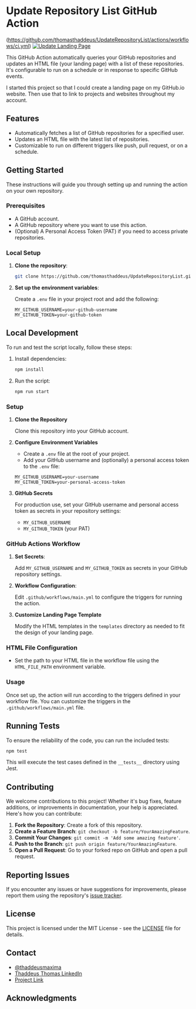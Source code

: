 # Update Repository List GitHub Action

(https://github.com/thomasthaddeus/UpdateRepositoryList/actions/workflows/ci.yml) [![Update Landing Page](https://github.com/thomasthaddeus/UpdateRepositoryList/actions/workflows/main.yml/badge.svg)](https://github.com/thomasthaddeus/UpdateRepositoryList/actions/workflows/main.yml)

This GitHub Action automatically queries your GitHub repositories and updates an HTML file (your landing page) with a list of these repositories. It's configurable to run on a schedule or in response to specific GitHub events.

I started this project so that I could create a landing page on my GitHub.io website. Then use that to link to projects and websites throughout my account.

## Features

- Automatically fetches a list of GitHub repositories for a specified user.
- Updates an HTML file with the latest list of repositories.
- Customizable to run on different triggers like push, pull request, or on a schedule.

## Getting Started

These instructions will guide you through setting up and running the action on your own repository.

### Prerequisites

- A GitHub account.
- A GitHub repository where you want to use this action.
- (Optional) A Personal Access Token (PAT) if you need to access private repositories.

### Local Setup

1. **Clone the repository**:

   ```bash
   git clone https://github.com/thomasthaddeus/UpdateRepositoryList.git
   ```

2. **Set up the environment variables**:

   Create a `.env` file in your project root and add the following:

   ```env
   MY_GITHUB_USERNAME=your-github-username
   MY_GITHUB_TOKEN=your-github-token
   ```

## Local Development

To run and test the script locally, follow these steps:

1. Install dependencies:

   ```bash
   npm install
   ```

2. Run the script:

   ```bash
   npm run start
   ```

### Setup

1. **Clone the Repository**

   Clone this repository into your GitHub account.

2. **Configure Environment Variables**

   - Create a `.env` file at the root of your project.
   - Add your GitHub username and (optionally) a personal access token to the `.env` file:

    ```env
    MY_GITHUB_USERNAME=your-username
    MY_GITHUB_TOKEN=your-personal-access-token
    ```

3. **GitHub Secrets**

   For production use, set your GitHub username and personal access token as secrets in your repository settings:

   - `MY_GITHUB_USERNAME`
   - `MY_GITHUB_TOKEN` (your PAT)

### GitHub Actions Workflow

1. **Set Secrets**:

   Add `MY_GITHUB_USERNAME` and `MY_GITHUB_TOKEN` as secrets in your GitHub repository settings.

2. **Workflow Configuration**:

   Edit `.github/workflows/main.yml` to configure the triggers for running the action.

3. **Customize Landing Page Template**

   Modify the HTML templates in the `templates` directory as needed to fit the design of your landing page.

### HTML File Configuration

- Set the path to your HTML file in the workflow file using the `HTML_FILE_PATH` environment variable.

### Usage

Once set up, the action will run according to the triggers defined in your workflow file. You can customize the triggers in the `.github/workflows/main.yml` file.

## Running Tests

To ensure the reliability of the code, you can run the included tests:

```bash
npm test
```

This will execute the test cases defined in the `__tests__` directory using Jest.

## Contributing

We welcome contributions to this project! Whether it's bug fixes, feature additions, or improvements in documentation, your help is appreciated. Here's how you can contribute:

1. **Fork the Repository**: Create a fork of this repository.
2. **Create a Feature Branch**: `git checkout -b feature/YourAmazingFeature`.
3. **Commit Your Changes**: `git commit -m 'Add some amazing feature'`.
4. **Push to the Branch**: `git push origin feature/YourAmazingFeature`.
5. **Open a Pull Request**: Go to your forked repo on GitHub and open a pull request.

## Reporting Issues

If you encounter any issues or have suggestions for improvements, please report them using the repository's [issue tracker](https://github.com/thomasthaddeus/UpdateRepositoryList/issues).

## License

This project is licensed under the MIT License - see the [LICENSE](LICENSE) file for details.

## Contact

- [@thaddeusmaxima](https://twitter.com/thaddeusmaxima)
- [Thaddeus Thomas LinkedIn](https://linkedin.com/in/thaddeusthomas)
- [Project Link](https://github.com/thomasthaddeus/UpdateRespositoryList)

## Acknowledgments

<!-- - Mention anyone or any project that inspired or contributed to this project. -->

